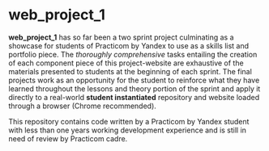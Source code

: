 # web_project_1

 **web_project_1** has so far been a two sprint project culminating as a showcase for students of Practicom by Yandex
to use as a skills list and portfolio piece. The *thoroughly comprehensive* tasks entailing the creation of each component piece of this project-website are exhaustive of the materials presented to students at the beginning of each sprint. The final projects work as an opportunity for the student to reinforce what they have learned throughout the lessons and theory portion of the sprint and apply it directly to a real-world __student instantiated__ repository and website loaded through a browser (Chrome recommended).

This repository contains code written by a Practicom by Yandex student with less than one years working development
experience and is still in need of review by Practicom cadre.

